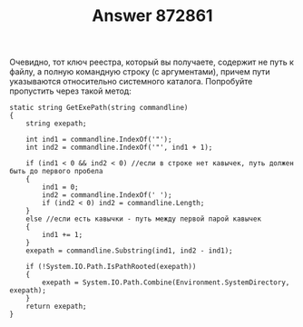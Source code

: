 ﻿---
title: "Answer 872861"
se.owner.user_id: 240512
se.owner.display_name: "MSDN.WhiteKnight"
se.owner.link: "https://ru.stackoverflow.com/users/240512/msdn-whiteknight"
se.answer_id: 872861
se.question_id: 872846
se.post_type: answer
se.score: 2
se.is_accepted: True
---
<p>Очевидно, тот ключ реестра, который вы получаете, содержит не путь к файлу, а полную командную строку (с аргументами), причем пути указываются относительно системного каталога. Попробуйте пропустить через такой метод:</p>

<pre><code>static string GetExePath(string commandline)
{            
    string exepath;

    int ind1 = commandline.IndexOf('"');
    int ind2 = commandline.IndexOf('"', ind1 + 1);

    if (ind1 &lt; 0 &amp;&amp; ind2 &lt; 0) //если в строке нет кавычек, путь должен быть до первого пробела
    {
        ind1 = 0;
        ind2 = commandline.IndexOf(' ');
        if (ind2 &lt; 0) ind2 = commandline.Length;
    }
    else //если есть кавычки - путь между первой парой кавычек
    {
        ind1 += 1;
    }
    exepath = commandline.Substring(ind1, ind2 - ind1);

    if (!System.IO.Path.IsPathRooted(exepath))
    {
        exepath = System.IO.Path.Combine(Environment.SystemDirectory, exepath);
    }
    return exepath;
}
</code></pre>
